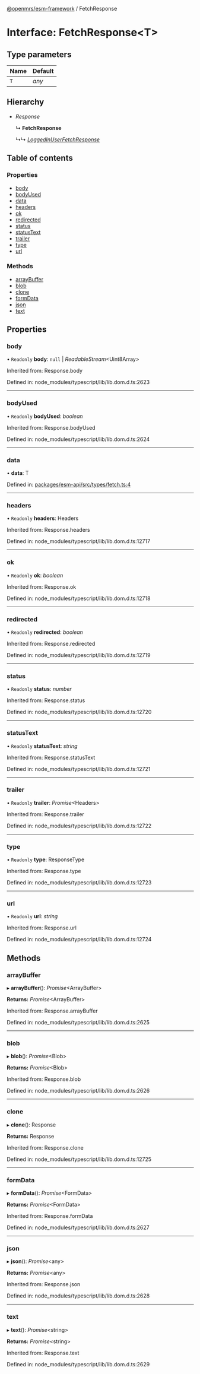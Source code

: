 [@openmrs/esm-framework](../API.md) / FetchResponse

# Interface: FetchResponse<T\>

## Type parameters

| Name | Default |
| :------ | :------ |
| `T` | *any* |

## Hierarchy

* *Response*

  ↳ **FetchResponse**

  ↳↳ [*LoggedInUserFetchResponse*](loggedinuserfetchresponse.md)

## Table of contents

### Properties

- [body](fetchresponse.md#body)
- [bodyUsed](fetchresponse.md#bodyused)
- [data](fetchresponse.md#data)
- [headers](fetchresponse.md#headers)
- [ok](fetchresponse.md#ok)
- [redirected](fetchresponse.md#redirected)
- [status](fetchresponse.md#status)
- [statusText](fetchresponse.md#statustext)
- [trailer](fetchresponse.md#trailer)
- [type](fetchresponse.md#type)
- [url](fetchresponse.md#url)

### Methods

- [arrayBuffer](fetchresponse.md#arraybuffer)
- [blob](fetchresponse.md#blob)
- [clone](fetchresponse.md#clone)
- [formData](fetchresponse.md#formdata)
- [json](fetchresponse.md#json)
- [text](fetchresponse.md#text)

## Properties

### body

• `Readonly` **body**: ``null`` \| *ReadableStream*<Uint8Array\>

Inherited from: Response.body

Defined in: node_modules/typescript/lib/lib.dom.d.ts:2623

___

### bodyUsed

• `Readonly` **bodyUsed**: *boolean*

Inherited from: Response.bodyUsed

Defined in: node_modules/typescript/lib/lib.dom.d.ts:2624

___

### data

• **data**: T

Defined in: [packages/esm-api/src/types/fetch.ts:4](https://github.com/openmrs/openmrs-esm-core/blob/master/packages/esm-api/src/types/fetch.ts#L4)

___

### headers

• `Readonly` **headers**: Headers

Inherited from: Response.headers

Defined in: node_modules/typescript/lib/lib.dom.d.ts:12717

___

### ok

• `Readonly` **ok**: *boolean*

Inherited from: Response.ok

Defined in: node_modules/typescript/lib/lib.dom.d.ts:12718

___

### redirected

• `Readonly` **redirected**: *boolean*

Inherited from: Response.redirected

Defined in: node_modules/typescript/lib/lib.dom.d.ts:12719

___

### status

• `Readonly` **status**: *number*

Inherited from: Response.status

Defined in: node_modules/typescript/lib/lib.dom.d.ts:12720

___

### statusText

• `Readonly` **statusText**: *string*

Inherited from: Response.statusText

Defined in: node_modules/typescript/lib/lib.dom.d.ts:12721

___

### trailer

• `Readonly` **trailer**: *Promise*<Headers\>

Inherited from: Response.trailer

Defined in: node_modules/typescript/lib/lib.dom.d.ts:12722

___

### type

• `Readonly` **type**: ResponseType

Inherited from: Response.type

Defined in: node_modules/typescript/lib/lib.dom.d.ts:12723

___

### url

• `Readonly` **url**: *string*

Inherited from: Response.url

Defined in: node_modules/typescript/lib/lib.dom.d.ts:12724

## Methods

### arrayBuffer

▸ **arrayBuffer**(): *Promise*<ArrayBuffer\>

**Returns:** *Promise*<ArrayBuffer\>

Inherited from: Response.arrayBuffer

Defined in: node_modules/typescript/lib/lib.dom.d.ts:2625

___

### blob

▸ **blob**(): *Promise*<Blob\>

**Returns:** *Promise*<Blob\>

Inherited from: Response.blob

Defined in: node_modules/typescript/lib/lib.dom.d.ts:2626

___

### clone

▸ **clone**(): Response

**Returns:** Response

Inherited from: Response.clone

Defined in: node_modules/typescript/lib/lib.dom.d.ts:12725

___

### formData

▸ **formData**(): *Promise*<FormData\>

**Returns:** *Promise*<FormData\>

Inherited from: Response.formData

Defined in: node_modules/typescript/lib/lib.dom.d.ts:2627

___

### json

▸ **json**(): *Promise*<any\>

**Returns:** *Promise*<any\>

Inherited from: Response.json

Defined in: node_modules/typescript/lib/lib.dom.d.ts:2628

___

### text

▸ **text**(): *Promise*<string\>

**Returns:** *Promise*<string\>

Inherited from: Response.text

Defined in: node_modules/typescript/lib/lib.dom.d.ts:2629
